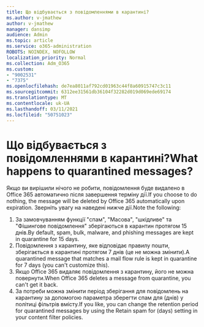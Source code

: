 ```yaml
---
title: Що відбувається з повідомленнями в карантині?
ms.author: v-jmathew
author: v-jmathew
manager: dansimp
audience: Admin
ms.topic: article
ms.service: o365-administration
ROBOTS: NOINDEX, NOFOLLOW
localization_priority: Normal
ms.collection: Adm_O365
ms.custom:
- "9002531"
- "7375"
ms.openlocfilehash: de7ea8011af792cd01963c44f8a60915747c3c11
ms.sourcegitcommit: 6312ee31561db36104f32282d019d069ede69174
ms.translationtype: MT
ms.contentlocale: uk-UA
ms.lasthandoff: 03/11/2021
ms.locfileid: "50751023"
---
```

# <a name="what-happens-to-quarantined-messages"></a><span data-ttu-id="e0ff7-102">Що відбувається з повідомленнями в карантині?</span><span class="sxs-lookup"><span data-stu-id="e0ff7-102">What happens to quarantined messages?</span></span>

<span data-ttu-id="e0ff7-103">Якщо ви вирішили нічого не робити, повідомлення буде видалено в Office 365 автоматично після завершення терміну дії.</span><span class="sxs-lookup"><span data-stu-id="e0ff7-103">If you choose to do nothing, the message will be deleted by Office 365 automatically upon expiration.</span></span> <span data-ttu-id="e0ff7-104">Зверніть увагу на наведені нижче дії.</span><span class="sxs-lookup"><span data-stu-id="e0ff7-104">Note the following:</span></span>

1. <span data-ttu-id="e0ff7-105">За замовчуванням функції "спам", "Масова", "шкідливе" та "Фішингове повідомлення" зберігаються в карантин протягом 15 днів.</span><span class="sxs-lookup"><span data-stu-id="e0ff7-105">By default, spam, bulk, malware, and phishing messages are kept in quarantine for 15 days.</span></span>
2. <span data-ttu-id="e0ff7-106">Повідомлення з карантину, яке відповідає правилу пошти, зберігається в карантині протягом 7 днів (це не можна змінити).</span><span class="sxs-lookup"><span data-stu-id="e0ff7-106">A quarantined message that matches a mail flow rule is kept in quarantine for 7 days (you can't customize this).</span></span>
3. <span data-ttu-id="e0ff7-107">Якщо Office 365 видаляє повідомлення з карантину, його не можна повернути.</span><span class="sxs-lookup"><span data-stu-id="e0ff7-107">When Office 365 deletes a message from quarantine, you can't get it back.</span></span>
4. <span data-ttu-id="e0ff7-108">За потреби можна змінити період зберігання для повідомлень на карантину за допомогою параметра зберегти спам для (днів) у політиці фільтрів вмісту.</span><span class="sxs-lookup"><span data-stu-id="e0ff7-108">If you like, you can change the retention period for quarantined messages by using the Retain spam for (days) setting in your content filter policies.</span></span>
